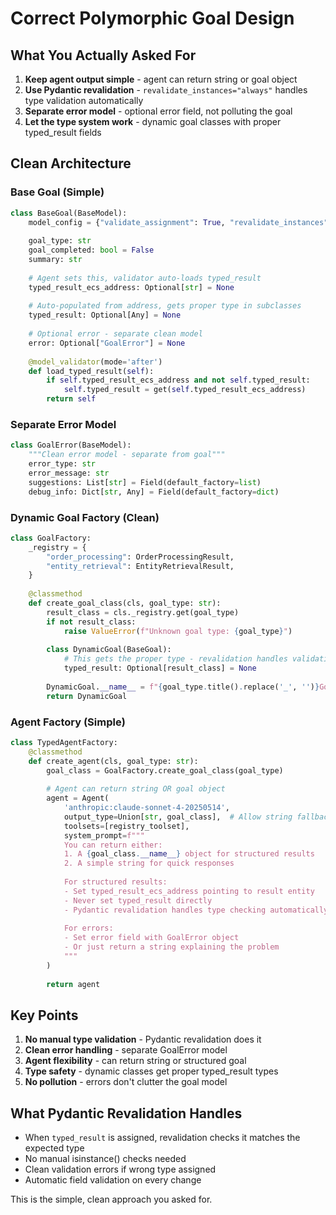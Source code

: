 # Correct Polymorphic Goal Design

## What You Actually Asked For

1. **Keep agent output simple** - agent can return string or goal object
2. **Use Pydantic revalidation** - `revalidate_instances="always"` handles type validation automatically
3. **Separate error model** - optional error field, not polluting the goal
4. **Let the type system work** - dynamic goal classes with proper typed_result fields

## Clean Architecture

### Base Goal (Simple)
```python
class BaseGoal(BaseModel):
    model_config = {"validate_assignment": True, "revalidate_instances": "always"}
    
    goal_type: str
    goal_completed: bool = False
    summary: str
    
    # Agent sets this, validator auto-loads typed_result
    typed_result_ecs_address: Optional[str] = None
    
    # Auto-populated from address, gets proper type in subclasses
    typed_result: Optional[Any] = None
    
    # Optional error - separate clean model
    error: Optional["GoalError"] = None
    
    @model_validator(mode='after')
    def load_typed_result(self):
        if self.typed_result_ecs_address and not self.typed_result:
            self.typed_result = get(self.typed_result_ecs_address)
        return self
```

### Separate Error Model
```python
class GoalError(BaseModel):
    """Clean error model - separate from goal"""
    error_type: str
    error_message: str
    suggestions: List[str] = Field(default_factory=list)
    debug_info: Dict[str, Any] = Field(default_factory=dict)
```

### Dynamic Goal Factory (Clean)
```python
class GoalFactory:
    _registry = {
        "order_processing": OrderProcessingResult,
        "entity_retrieval": EntityRetrievalResult,
    }
    
    @classmethod
    def create_goal_class(cls, goal_type: str):
        result_class = cls._registry.get(goal_type)
        if not result_class:
            raise ValueError(f"Unknown goal type: {goal_type}")
        
        class DynamicGoal(BaseGoal):
            # This gets the proper type - revalidation handles validation
            typed_result: Optional[result_class] = None
        
        DynamicGoal.__name__ = f"{goal_type.title().replace('_', '')}Goal"
        return DynamicGoal
```

### Agent Factory (Simple)
```python
class TypedAgentFactory:
    @classmethod
    def create_agent(cls, goal_type: str):
        goal_class = GoalFactory.create_goal_class(goal_type)
        
        # Agent can return string OR goal object
        agent = Agent(
            'anthropic:claude-sonnet-4-20250514',
            output_type=Union[str, goal_class],  # Allow string fallback
            toolsets=[registry_toolset],
            system_prompt=f"""
            You can return either:
            1. A {goal_class.__name__} object for structured results
            2. A simple string for quick responses
            
            For structured results:
            - Set typed_result_ecs_address pointing to result entity
            - Never set typed_result directly
            - Pydantic revalidation handles type checking automatically
            
            For errors:
            - Set error field with GoalError object
            - Or just return a string explaining the problem
            """
        )
        
        return agent
```

## Key Points

1. **No manual type validation** - Pydantic revalidation does it
2. **Clean error handling** - separate GoalError model 
3. **Agent flexibility** - can return string or structured goal
4. **Type safety** - dynamic classes get proper typed_result types
5. **No pollution** - errors don't clutter the goal model

## What Pydantic Revalidation Handles

- When `typed_result` is assigned, revalidation checks it matches the expected type
- No manual isinstance() checks needed
- Clean validation errors if wrong type assigned
- Automatic field validation on every change

This is the simple, clean approach you asked for.